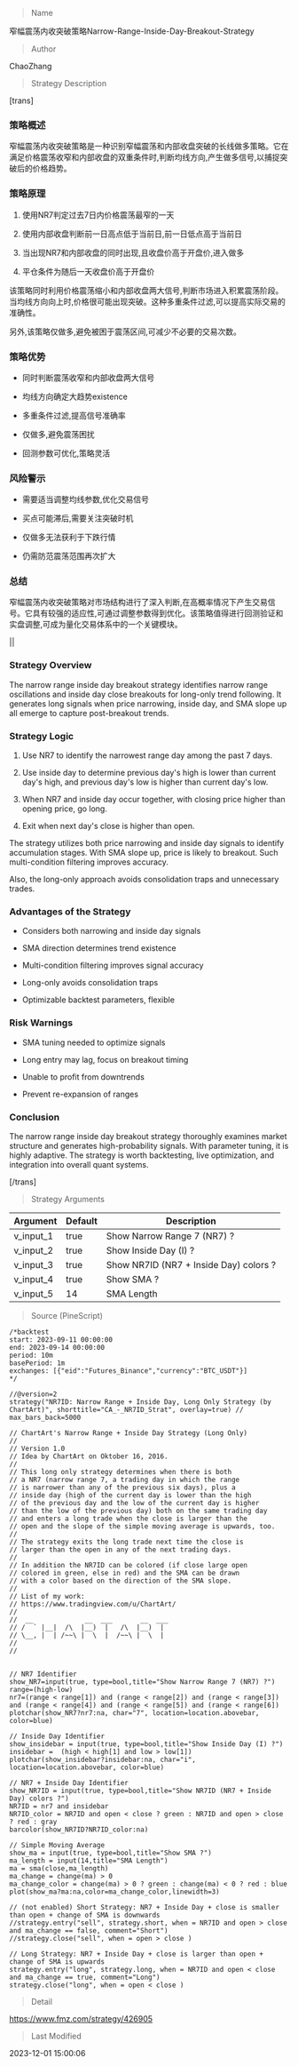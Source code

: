 
> Name

窄幅震荡内收突破策略Narrow-Range-Inside-Day-Breakout-Strategy

> Author

ChaoZhang

> Strategy Description


[trans]

### 策略概述

窄幅震荡内收突破策略是一种识别窄幅震荡和内部收盘突破的长线做多策略。它在满足价格震荡收窄和内部收盘的双重条件时,判断均线方向,产生做多信号,以捕捉突破后的价格趋势。

### 策略原理

1. 使用NR7判定过去7日内价格震荡最窄的一天

2. 使用内部收盘判断前一日高点低于当前日,前一日低点高于当前日

3. 当出现NR7和内部收盘的同时出现,且收盘价高于开盘价,进入做多

4. 平仓条件为随后一天收盘价高于开盘价

该策略同时利用价格震荡缩小和内部收盘两大信号,判断市场进入积累震荡阶段。当均线方向向上时,价格很可能出现突破。这种多重条件过滤,可以提高实际交易的准确性。

另外,该策略仅做多,避免被困于震荡区间,可减少不必要的交易次数。

### 策略优势

- 同时判断震荡收窄和内部收盘两大信号

- 均线方向确定大趋势existence

- 多重条件过滤,提高信号准确率

- 仅做多,避免震荡困扰

- 回测参数可优化,策略灵活

### 风险警示

- 需要适当调整均线参数,优化交易信号

- 买点可能滞后,需要关注突破时机

- 仅做多无法获利于下跌行情

- 仍需防范震荡范围再次扩大

### 总结

窄幅震荡内收突破策略对市场结构进行了深入判断,在高概率情况下产生交易信号。它具有较强的适应性,可通过调整参数得到优化。该策略值得进行回测验证和实盘调整,可成为量化交易体系中的一个关键模块。

||

### Strategy Overview

The narrow range inside day breakout strategy identifies narrow range oscillations and inside day close breakouts for long-only trend following. It generates long signals when price narrowing, inside day, and SMA slope up all emerge to capture post-breakout trends. 

### Strategy Logic  

1. Use NR7 to identify the narrowest range day among the past 7 days.

2. Use inside day to determine previous day's high is lower than current day's high, and previous day's low is higher than current day's low.

3. When NR7 and inside day occur together, with closing price higher than opening price, go long.

4. Exit when next day's close is higher than open.

The strategy utilizes both price narrowing and inside day signals to identify accumulation stages. With SMA slope up, price is likely to breakout. Such multi-condition filtering improves accuracy.

Also, the long-only approach avoids consolidation traps and unnecessary trades. 

### Advantages of the Strategy

- Considers both narrowing and inside day signals 

- SMA direction determines trend existence

- Multi-condition filtering improves signal accuracy

- Long-only avoids consolidation traps  

- Optimizable backtest parameters, flexible 

### Risk Warnings

- SMA tuning needed to optimize signals

- Long entry may lag, focus on breakout timing

- Unable to profit from downtrends   

- Prevent re-expansion of ranges

### Conclusion

The narrow range inside day breakout strategy thoroughly examines market structure and generates high-probability signals. With parameter tuning, it is highly adaptive. The strategy is worth backtesting, live optimization, and integration into overall quant systems.

[/trans]

> Strategy Arguments



|Argument|Default|Description|
|----|----|----|
|v_input_1|true|Show Narrow Range 7 (NR7) ?|
|v_input_2|true|Show Inside Day (I) ?|
|v_input_3|true|Show NR7ID (NR7 + Inside Day) colors ?|
|v_input_4|true|Show SMA ?|
|v_input_5|14|SMA Length|


> Source (PineScript)

``` pinescript
/*backtest
start: 2023-09-11 00:00:00
end: 2023-09-14 00:00:00
period: 10m
basePeriod: 1m
exchanges: [{"eid":"Futures_Binance","currency":"BTC_USDT"}]
*/

//@version=2
strategy("NR7ID: Narrow Range + Inside Day, Long Only Strategy (by ChartArt)", shorttitle="CA_-_NR7ID_Strat", overlay=true) // max_bars_back=5000

// ChartArt's Narrow Range + Inside Day Strategy (Long Only)
//
// Version 1.0
// Idea by ChartArt on Oktober 16, 2016.
//
// This long only strategy determines when there is both
// a NR7 (narrow range 7, a trading day in which the range
// is narrower than any of the previous six days), plus a
// inside day (high of the current day is lower than the high
// of the previous day and the low of the current day is higher
// than the low of the previous day) both on the same trading day
// and enters a long trade when the close is larger than the
// open and the slope of the simple moving average is upwards, too.
//
// The strategy exits the long trade next time the close is
// larger than the open in any of the next trading days.
//
// In addition the NR7ID can be colored (if close large open
// colored in green, else in red) and the SMA can be drawn
// with a color based on the direction of the SMA slope.
//
// List of my work: 
// https://www.tradingview.com/u/ChartArt/
// 
//  __             __  ___       __  ___ 
// /  ` |__|  /\  |__)  |   /\  |__)  |  
// \__, |  | /~~\ |  \  |  /~~\ |  \  |  
// 
// 


// NR7 Identifier
show_NR7=input(true, type=bool,title="Show Narrow Range 7 (NR7) ?")
range=(high-low)
nr7=(range < range[1]) and (range < range[2]) and (range < range[3]) and (range < range[4]) and (range < range[5]) and (range < range[6])
plotchar(show_NR7?nr7:na, char="7", location=location.abovebar, color=blue)

// Inside Day Identifier
show_insidebar = input(true, type=bool,title="Show Inside Day (I) ?")
insidebar =  (high < high[1] and low > low[1])
plotchar(show_insidebar?insidebar:na, char="i", location=location.abovebar, color=blue)

// NR7 + Inside Day Identifier
show_NR7ID = input(true, type=bool,title="Show NR7ID (NR7 + Inside Day) colors ?")
NR7ID = nr7 and insidebar
NR7ID_color = NR7ID and open < close ? green : NR7ID and open > close ? red : gray
barcolor(show_NR7ID?NR7ID_color:na)

// Simple Moving Average
show_ma = input(true, type=bool,title="Show SMA ?")
ma_length = input(14,title="SMA Length")
ma = sma(close,ma_length)
ma_change = change(ma) > 0
ma_change_color = change(ma) > 0 ? green : change(ma) < 0 ? red : blue
plot(show_ma?ma:na,color=ma_change_color,linewidth=3)

// (not enabled) Short Strategy: NR7 + Inside Day + close is smaller than open + change of SMA is downwards
//strategy.entry("sell", strategy.short, when = NR7ID and open > close and ma_change == false, comment="Short")
//strategy.close("sell", when = open > close )

// Long Strategy: NR7 + Inside Day + close is larger than open + change of SMA is upwards
strategy.entry("long", strategy.long, when = NR7ID and open < close and ma_change == true, comment="Long")
strategy.close("long", when = open < close )
```

> Detail

https://www.fmz.com/strategy/426905

> Last Modified

2023-12-01 15:00:06
